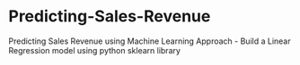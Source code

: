 # Predicting-Sales-Revenue
Predicting Sales Revenue using Machine Learning Approach - Build a Linear Regression model using python sklearn library
